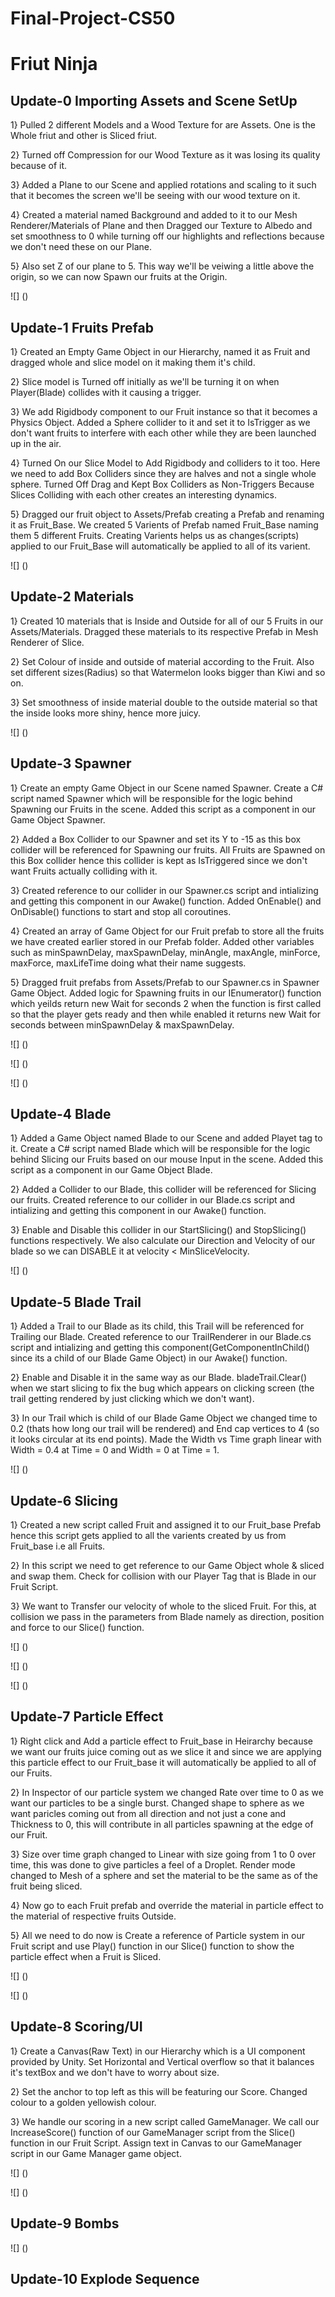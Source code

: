 # Final-Project-CS50

# Friut Ninja

## Update-0 Importing Assets and Scene SetUp
1} Pulled 2 different Models and a Wood Texture for are Assets. One is the Whole friut and other is Sliced friut.

2} Turned off Compression for our Wood Texture as it was losing its quality because of it.

3} Added a Plane to our Scene and applied rotations and scaling to it such that it becomes the screen we'll be seeing with our wood texture on it.

4} Created a material named Background and added to it to our Mesh Renderer/Materials of Plane and then Dragged our Texture to Albedo and set smoothness to 0 while turning off our highlights and reflections because we don't need these on our Plane.

5} Also set Z of our plane to 5. This way we'll be veiwing a little above the origin, so we can now Spawn our fruits at the Origin.

![] ()

## Update-1 Fruits Prefab
1} Created an Empty Game Object in our Hierarchy, named it as Fruit and dragged whole and slice model on it making them it's child.

2} Slice model is Turned off initially as we'll be turning it on when Player(Blade) collides with it causing a trigger.

3} We add Rigidbody component to our Fruit instance so that it becomes a Physics Object. Added a Sphere collider to it and set it to IsTrigger as we don't want fruits to interfere with each other while they are been launched up in the air.

4} Turned On our Slice Model to Add Rigidbody and colliders to it too. Here we need to add Box Colliders since they are halves and not a single whole sphere. Turned Off Drag and Kept Box Colliders as Non-Triggers Because Slices Colliding with each other creates an interesting dynamics.

5} Dragged our fruit object to Assets/Prefab creating a Prefab and renaming it as Fruit_Base. We created 5 Varients of Prefab named Fruit_Base naming them 5 different Fruits. Creating Varients helps us as changes(scripts) applied to our Fruit_Base will automatically be applied to all of its varient.

![] ()

## Update-2 Materials
1} Created 10 materials that is Inside and Outside for all of our 5 Fruits in our Assets/Materials. Dragged these materials to its respective Prefab in Mesh Renderer of Slice.

2} Set Colour of inside and outside of material according to the Fruit. Also set different sizes(Radius) so that Watermelon looks bigger than Kiwi and so on.

3} Set smoothness of inside material double to the outside material so that the inside looks more shiny, hence more juicy.

![] ()

## Update-3 Spawner
1} Create an empty Game Object in our Scene named Spawner. Create a C# script named Spawner which will be responsible for the logic behind Spawning our Fruits in the scene. Added this script as a component in our Game Object Spawner.

2} Added a Box Collider to our Spawner and set its Y to -15 as this box collider will be referenced for Spawning our fruits. All Fruits are Spawned on this Box collider hence this collider is kept as IsTriggered since we don't want Fruits actually colliding with it.

3} Created reference to our collider in our Spawner.cs script and intializing and getting this component in our Awake() function. Added OnEnable() and OnDisable() functions to start and stop all coroutines.

4} Created an array of Game Object for our Fruit prefab to store all the fruits we have created earlier stored in our Prefab folder. Added other variables such as minSpawnDelay, maxSpawnDelay, minAngle, maxAngle, minForce, maxForce, maxLifeTime doing what their name suggests.

5} Dragged fruit prefabs from Assets/Prefab to our Spawner.cs in Spawner Game Object. Added logic for Spawning fruits in our IEnumerator() function which yeilds return new Wait for seconds 2 when the function is first called so that the player gets ready and then while enabled it returns new Wait for seconds between minSpawnDelay & maxSpawnDelay.

![] ()

![] ()

![] ()

## Update-4 Blade
1} Added a Game Object named Blade to our Scene and added Playet tag to it. Create a C# script named Blade which will be responsible for the logic behind Slicing our Fruits based on our mouse Input in the scene. Added this script as a component in our Game Object Blade. 

2} Added a Collider to our Blade, this collider will be referenced for Slicing our fruits. Created reference to our collider in our Blade.cs script and intializing and getting this component in our Awake() function.

3} Enable and Disable this collider in our StartSlicing() and StopSlicing() functions respectively. We also calculate our Direction and Velocity of our blade so we can DISABLE it at velocity < MinSliceVelocity.

![] ()

## Update-5 Blade Trail
1} Added a Trail to our Blade as its child, this Trail will be referenced for Trailing our Blade. Created reference to our TrailRenderer in our Blade.cs script and intializing and getting this component(GetComponentInChild<TrailRenderer>() since its a child of our Blade Game Object) in our Awake() function.

2} Enable and Disable it in the same way as our Blade. bladeTrail.Clear() when we start slicing to fix the bug which appears on clicking screen (the trail getting rendered by just clicking which we don't want).

3} In our Trail which is child of our Blade Game Object we changed time to 0.2 (thats how long our trail will be rendered) and End cap vertices to 4 (so it looks circular at its end points). Made the Width vs Time graph linear with Width = 0.4 at Time = 0 and Width = 0 at Time = 1.

![] ()

## Update-6 Slicing
1} Created a new script called Fruit and assigned it to our Fruit_base Prefab hence this script gets applied to all the varients created by us from Fruit_base i.e all Fruits.

2} In this script we need to get reference to our Game Object whole & sliced and swap them. Check for collision with our Player Tag that is Blade in our Fruit Script.

3} We want to Transfer our velocity of whole to the sliced Fruit. For this, at collision we pass in the parameters from Blade namely as direction, position and force to our Slice() function.

![] ()

![] ()

![] ()

## Update-7 Particle Effect
1} Right click and Add a particle effect to Fruit_base in Heirarchy because we want our fruits juice coming out as we slice it and since we are applying this particle effect to our Fruit_base it will automatically be applied to all of our Fruits.

2} In Inspector of our particle system we changed Rate over time to 0 as we want our particles to be a single burst. Changed shape to sphere as we want paricles coming out from all direction and not just a cone and Thickness to 0, this will contribute in all particles spawning at the edge of our Fruit.

3} Size over time graph changed to Linear with size going from 1 to 0 over time, this was done to give particles a feel of a Droplet. Render mode changed to Mesh of a sphere and set the material to be the same as of the fruit being sliced. 

4} Now go to each Fruit prefab and override the material in particle effect to the material of respective fruits Outside.

5} All we need to do now is Create a reference of Particle system in our Fruit script and use Play() function in our Slice() function to show the particle effect when a Fruit is Sliced.

![] ()

![] ()

## Update-8 Scoring/UI
1} Create a Canvas(Raw Text) in our Hierarchy which is a UI component provided by Unity. Set Horizontal and Vertical overflow so that it balances it's textBox and we don't have to worry about size.

2} Set the anchor to top left as this will be featuring our Score. Changed colour to a golden yellowish colour.

3} We handle our scoring in a new script called GameManager. We call our IncreaseScore() function of our GameManager script from the Slice() function in our Fruit Script. Assign text in Canvas to our GameManager script in our Game Manager game object.

![] ()

![] ()

## Update-9 Bombs

![] ()

## Update-10 Explode Sequence
